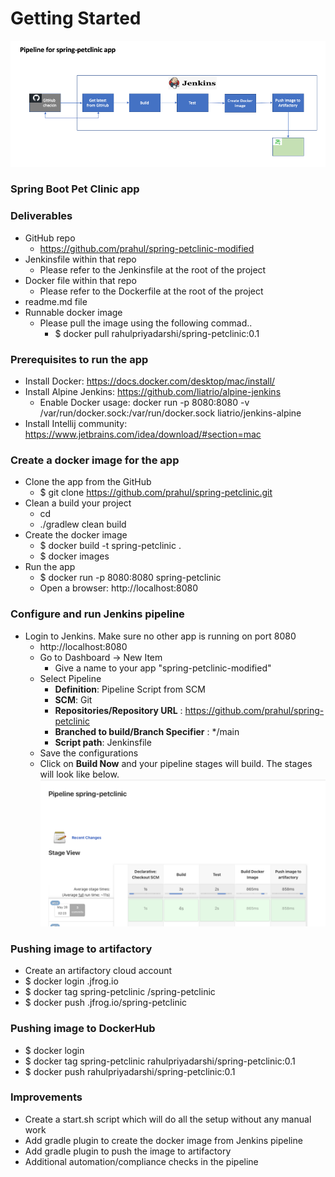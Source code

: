 # Getting Started

![img_2.png](img_2.png)

### Spring Boot Pet Clinic app
### Deliverables
* GitHub repo
  * https://github.com/prahul/spring-petclinic-modified
* Jenkinsfile within that repo
  * Please refer to the Jenkinsfile at the root of the project
* Docker file within that repo
  * Please refer to the Dockerfile at the root of the project
* readme.md file
* Runnable docker image
  * Please pull the image using the following commad..
    * $ docker pull rahulpriyadarshi/spring-petclinic:0.1
### Prerequisites to run the app
* Install Docker: https://docs.docker.com/desktop/mac/install/
* Install Alpine Jenkins: https://github.com/liatrio/alpine-jenkins
  * Enable Docker usage: docker run -p 8080:8080 -v /var/run/docker.sock:/var/run/docker.sock liatrio/jenkins-alpine
* Install Intellij community: https://www.jetbrains.com/idea/download/#section=mac
### Create a docker image for the app
* Clone the app from the GitHub
  * $ git clone https://github.com/prahul/spring-petclinic.git
* Clean a build your project
  * cd <project toot directory>
  * ./gradlew clean build
* Create the docker image
  * $ docker build -t spring-petclinic .
  * $ docker images
* Run the app
  * $ docker run -p 8080:8080 spring-petclinic
  * Open a browser: http://localhost:8080
### Configure and run Jenkins pipeline
* Login to Jenkins. Make sure no other app is running on port 8080
  * http://localhost:8080
  * Go to Dashboard -> New Item
    * Give a name to your app "spring-petclinic-modified"
  * Select Pipeline
    * **Definition**: Pipeline Script from SCM
    * **SCM**: Git
    * **Repositories/Repository URL** : https://github.com/prahul/spring-petclinic
    * **Branched to build/Branch Specifier** : */main
    * **Script path**: Jenkinsfile
  * Save the configurations
  * Click on **Build Now** and your pipeline stages will build. The stages will look like below.
  ![img_1.png](img_1.png)
### Pushing image to artifactory
* Create an artifactory cloud account
* $ docker login <server-name>.jfrog.io
* $ docker tag spring-petclinic <server-name>/spring-petclinic
* $ docker push <server-name>.jfrog.io/spring-petclinic
### Pushing image to DockerHub
* $ docker login
* $ docker tag spring-petclinic rahulpriyadarshi/spring-petclinic:0.1
* $ docker push rahulpriyadarshi/spring-petclinic:0.1
### Improvements
* Create a start.sh script which will do all the setup without any manual work
* Add gradle plugin to create the docker image from Jenkins pipeline
* Add gradle plugin to push the image to artifactory
* Additional automation/compliance checks in the pipeline
